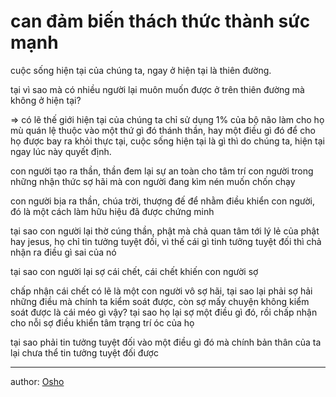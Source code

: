 # can đảm biến thách thức thành sức mạnh

cuộc sống hiện tại của chúng ta, ngay ở hiện tại là thiên đường.

tại vì sao mà có nhiều người lại muôn muốn được ở trên thiên đường mà không ở hiện tại?

⇒ có lẽ thế giới hiện tại của chúng ta chỉ sử dụng 1% của bộ não làm cho họ mù quán lệ thuộc vào một thứ gì đó thánh thần, hay một điều gì đó để cho họ được bay ra khỏi thực tại, cuộc sống hiện tại là gì thì do chúng ta, hiện tại ngay lúc này quyết định.

con người tạo ra thần, thần đem lại sự an toàn cho tâm trí con người trong những nhận thức sợ hãi mà con người đang kìm nén muốn chốn chạy

con người bịa ra thần, chúa trời, thượng đế để nhằm điều khiển con người, đó là một cách làm hữu hiệu đã được chứng minh

tại sao con người lại thờ cúng thần, phật mà chả quan tâm tới lý lẻ của phật hay jesus, họ chỉ tin tưởng tuyệt đối, vì thế cái gì tinh tưởng tuyệt đối thì chả nhận ra điều gì sai của nó

tại sao con người lại sợ cái chết, cái chết khiến con người sợ

chấp nhận cái chết có lẽ là một con người vô sợ hãi, tại sao lại phải sợ hải những điều mà chính ta kiểm soát được, còn sợ mấy chuyện không kiểm soát được là cái méo gì vậy? tại sao họ lại sợ một điều gì đó, rồi chấp nhận cho nỗi sợ điều khiển tâm trạng trí óc của họ

tại sao phải tin tưởng tuyệt đối vào một điều gì đó mà chính bản thân của ta lại chưa thể tin tưởng tuyệt đối được

---

author: [Osho](Osho.md)
